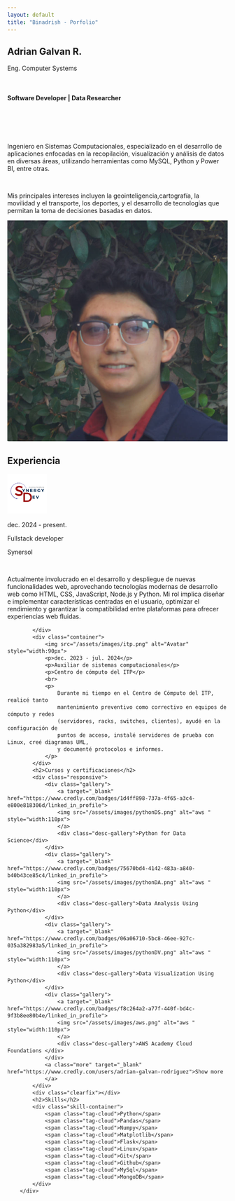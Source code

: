 ```yaml
---
layout: default
title: "Binadrish - Porfolio"
---
```



<html lang="es">
        <div class="desc">
            <section class="post">
                <h2>Adrian Galvan R.</h2>
                <p>Eng. Computer Systems</p> <!-- Cambia 'titulo' por el campo adecuado de tu documento -->
                <br>
                <h4 class="puesto">Software Developer | Data Researcher</h4>
                <div class="social-icons" style="text-align:center; margin-top: 20px;">
                    <a href="https://github.com/binadrish" target="_blank" style="margin-right: 15px;">
                        <i class="fab fa-github" style="font-size: 1.5em;"></i>
                    </a>
                    <a href="https://www.linkedin.com/in/dev-adriangr/" target="_blank" style="margin-right: 15px;">
                        <i class="fab fa-linkedin" style="font-size: 1.5em;"></i>
                    </a>
                    <a href="https://medium.com/@dev.adriangr" target="_blank" style="margin-right: 15px;">
                        <i class="fab fa-medium" style="font-size: 1.5em;"></i>
                    </a>
                    <a href="https://x.com/binadrish" target="_blank" style="margin-right: 15px;">
                        <i class="fab fa-twitter" style="font-size: 1.5em;"></i>
                    </a>   
                </div>
                <br>
                <br>
                <p>Ingeniero en Sistemas Computacionales, especializado en el desarrollo de aplicaciones
                    enfocadas en la recopilación, visualización y análisis de datos en
                    diversas áreas, utilizando herramientas como MySQL, Python
                    y Power BI, entre otras.</p>
 <!-- Cambia 'descripcion' por el campo adecuado -->
                <br>
                <p>Mis principales intereses incluyen la geointeligencia,cartografía, la movilidad y el transporte, los deportes, y el desarrollo 
                    de tecnologías que permitan la toma de decisiones basadas en datos.</p>
 <!-- Cambia 'interes' por el campo adecuado -->
            </section>
            <section class="post_image">
                <img class="me_photo" src="/assets/images/adrian2.jpg" alt="AdrianGR">
            </section>
        </div>
        <div class="skills">
            <h2>Experiencia</h2>
            <div class="container">
                <img src="/assets/images/syner.jpeg" alt="Avatar" style="width:90px">
                <p>dec. 2024 - present.</p>
                <p>Fullstack developer</p>
                <p>Synersol</p>
                <br>
                <p>
                    Actualmente involucrado en el desarrollo y despliegue de nuevas funcionalidades web, aprovechando tecnologías modernas de desarrollo web como HTML, CSS, JavaScript, Node.js y Python. Mi rol implica diseñar e implementar características centradas en el usuario, optimizar el rendimiento y garantizar la compatibilidad entre plataformas para ofrecer experiencias web fluidas.
                </p>

            </div>
            <div class="container">
                <img src="/assets/images/itp.png" alt="Avatar" style="width:90px">
                <p>dec. 2023 - jul. 2024</p>
                <p>Auxiliar de sistemas computacionales</p>
                <p>Centro de cómputo del ITP</p>
                <br>
                <p>
                    Durante mi tiempo en el Centro de Cómputo del ITP, realicé tanto 
                    mantenimiento preventivo como correctivo en equipos de cómputo y redes 
                    (servidores, racks, switches, clientes), ayudé en la configuración de 
                    puntos de acceso, instalé servidores de prueba con Linux, creé diagramas UML, 
                    y documenté protocolos e informes.
                </p>
            </div>
            <h2>Cursos y certificaciones</h2>
            <div class="responsive">
                <div class="gallery">
                    <a target="_blank" href="https://www.credly.com/badges/1d4ff898-737a-4f65-a3c4-e800e818306d/linked_in_profile">
                    <img src="/assets/images/pythonDS.png" alt="aws " style="width:110px">
                    </a>
                    <div class="desc-gallery">Python for Data Science</div>
                </div>
                <div class="gallery">
                    <a target="_blank" href="https://www.credly.com/badges/75670bd4-4142-483a-a840-b40b43ce85c4/linked_in_profile">
                    <img src="/assets/images/pythonDA.png" alt="aws " style="width:110px">
                    </a>
                    <div class="desc-gallery">Data Analysis Using Python</div>
                </div>
                <div class="gallery">
                    <a target="_blank" href="https://www.credly.com/badges/06a06710-5bc8-46ee-927c-035a382983a5/linked_in_profile">
                    <img src="/assets/images/pythonDV.png" alt="aws " style="width:110px">
                    </a>
                    <div class="desc-gallery">Data Visualization Using Python</div>
                </div>
                <div class="gallery">
                    <a target="_blank" href="https://www.credly.com/badges/f8c264a2-a77f-440f-bd4c-9f3b8ee80b4e/linked_in_profile">
                    <img src="/assets/images/aws.png" alt="aws " style="width:110px">
                    </a>
                    <div class="desc-gallery">AWS Academy Cloud Foundations </div>
                </div>
                <a class="more" target="_blank" href="https://www.credly.com/users/adrian-galvan-rodriguez">Show more
                </a>
            </div>
            <div class="clearfix"></div> 
            <h2>Skills</h2>
            <div class="skill-container">
                <span class="tag-cloud">Python</span>
                <span class="tag-cloud">Pandas</span>
                <span class="tag-cloud">Numpy</span>
                <span class="tag-cloud">Matplotlib</span>
                <span class="tag-cloud">Flask</span>
                <span class="tag-cloud">Linux</span>
                <span class="tag-cloud">Git</span>
                <span class="tag-cloud">Github</span>
                <span class="tag-cloud">MySql</span>
                <span class="tag-cloud">MongoDB</span> 
            </div>
        </div>



